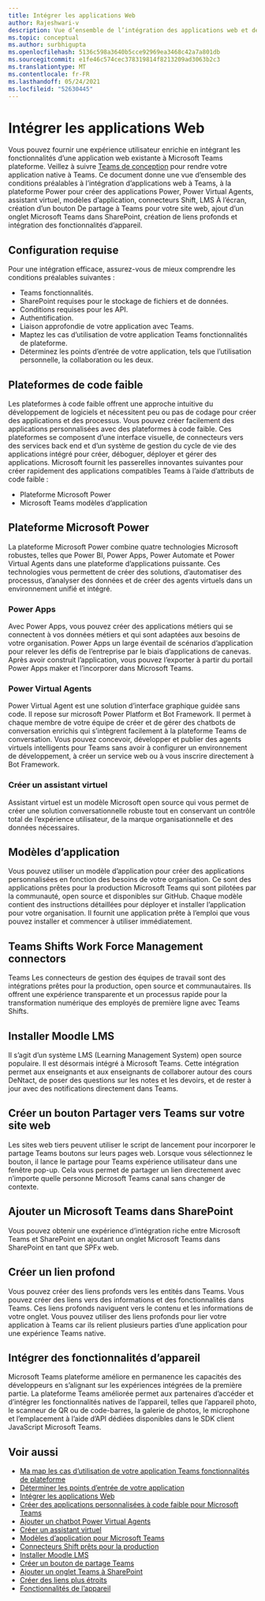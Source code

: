 ```yaml
---
title: Intégrer les applications Web
author: Rajeshwari-v
description: Vue d’ensemble de l’intégration des applications web et des fonctionnalités d’appareil Microsoft Teams application.
ms.topic: conceptual
ms.author: surbhigupta
ms.openlocfilehash: 5136c598a3640b5cce92969ea3468c42a7a801db
ms.sourcegitcommit: e1fe46c574cec378319814f8213209ad3063b2c3
ms.translationtype: MT
ms.contentlocale: fr-FR
ms.lasthandoff: 05/24/2021
ms.locfileid: "52630445"
---
```

# <a name="integrate-web-apps"></a>Intégrer les applications Web

Vous pouvez fournir une expérience utilisateur enrichie en intégrant les fonctionnalités d’une application web existante à Microsoft Teams plateforme. Veillez à suivre [Teams de conception](~/concepts/design/understand-use-cases.md) pour rendre votre application native à Teams.
Ce document donne une vue d’ensemble des conditions préalables à l’intégration d’applications web à Teams, à la plateforme Power pour créer des applications Power, Power Virtual Agents, assistant virtuel, modèles d’application, connecteurs Shift, LMS À l’écran, création d’un bouton De partage à Teams pour votre site web, ajout d’un onglet Microsoft Teams dans SharePoint, création de liens profonds et intégration des fonctionnalités d’appareil.

## <a name="prerequisites"></a>Configuration requise   

Pour une intégration efficace, assurez-vous de mieux comprendre les conditions préalables suivantes :
* Teams fonctionnalités. 
* SharePoint requises pour le stockage de fichiers et de données.
* Conditions requises pour les API.
* Authentification.
* Liaison approfondie de votre application avec Teams.
* Maptez les cas d’utilisation de votre application Teams fonctionnalités de plateforme.
* Déterminez les points d’entrée de votre application, tels que l’utilisation personnelle, la collaboration ou les deux.

## <a name="low-code-platforms"></a>Plateformes de code faible

Les plateformes à code faible offrent une approche intuitive du développement de logiciels et nécessitent peu ou pas de codage pour créer des applications et des processus. Vous pouvez créer facilement des applications personnalisées avec des plateformes à code faible. Ces plateformes se composent d’une interface visuelle, de connecteurs vers des services back end et d’un système de gestion du cycle de vie des applications intégré pour créer, déboguer, déployer et gérer des applications. Microsoft fournit les passerelles innovantes suivantes pour créer rapidement des applications compatibles Teams à l’aide d’attributs de code faible :
* Plateforme Microsoft Power
* Microsoft Teams modèles d’application

## <a name="microsoft-power-platform"></a>Plateforme Microsoft Power

La plateforme Microsoft Power combine quatre technologies Microsoft robustes, telles que Power BI, Power Apps, Power Automate et Power Virtual Agents dans une plateforme d’applications puissante. Ces technologies vous permettent de créer des solutions, d’automatiser des processus, d’analyser des données et de créer des agents virtuels dans un environnement unifié et intégré.

### <a name="power-apps"></a>Power Apps

Avec Power Apps, vous pouvez créer des applications métiers qui se connectent à vos données métiers et qui sont adaptées aux besoins de votre organisation. Power Apps un large éventail de scénarios d’application pour relever les défis de l’entreprise par le biais d’applications de canevas. Après avoir construit l’application, vous pouvez l’exporter à partir du portail Power Apps maker et l’incorporer dans Microsoft Teams.

### <a name="power-virtual-agents"></a>Power Virtual Agents

Power Virtual Agent est une solution d’interface graphique guidée sans code. Il repose sur microsoft Power Platform et Bot Framework. Il permet à chaque membre de votre équipe de créer et de gérer des chatbots de conversation enrichis qui s’intègrent facilement à la plateforme Teams de conversation. Vous pouvez concevoir, développer et publier des agents virtuels intelligents pour Teams sans avoir à configurer un environnement de développement, à créer un service web ou à vous inscrire directement à Bot Framework.

### <a name="create-virtual-assistant"></a>Créer un assistant virtuel

Assistant virtuel est un modèle Microsoft open source qui vous permet de créer une solution conversationnelle robuste tout en conservant un contrôle total de l’expérience utilisateur, de la marque organisationnelle et des données nécessaires. 

## <a name="app-templates"></a>Modèles d’application

Vous pouvez utiliser un modèle d’application pour créer des applications personnalisées en fonction des besoins de votre organisation. Ce sont des applications prêtes pour la production Microsoft Teams qui sont pilotées par la communauté, open source et disponibles sur GitHub. Chaque modèle contient des instructions détaillées pour déployer et installer l’application pour votre organisation. Il fournit une application prête à l’emploi que vous pouvez installer et commencer à utiliser immédiatement. 

## <a name="teams-shifts-work-force-management-connectors"></a>Teams Shifts Work Force Management connectors

Teams Les connecteurs de gestion des équipes de travail sont des intégrations prêtes pour la production, open source et communautaires. Ils offrent une expérience transparente et un processus rapide pour la transformation numérique des employés de première ligne avec Teams Shifts.

## <a name="install-moodle-lms"></a>Installer Moodle LMS

Il s’agit d’un système LMS (Learning Management System) open source populaire. Il est désormais intégré à Microsoft Teams. Cette intégration permet aux enseignants et aux enseignants de collaborer autour des cours DeNtact, de poser des questions sur les notes et les devoirs, et de rester à jour avec des notifications directement dans Teams.

## <a name="create-a-share-to-teams-button-for-your-website"></a>Créer un bouton Partager vers Teams sur votre site web

Les sites web tiers peuvent utiliser le script de lancement pour incorporer le partage Teams boutons sur leurs pages web. Lorsque vous sélectionnez le bouton, il lance le partage pour Teams expérience utilisateur dans une fenêtre pop-up. Cela vous permet de partager un lien directement avec n’importe quelle personne Microsoft Teams canal sans changer de contexte.

## <a name="add-a-microsoft-teams-tab-in-sharepoint"></a>Ajouter un Microsoft Teams dans SharePoint

Vous pouvez obtenir une expérience d’intégration riche entre Microsoft Teams et SharePoint en ajoutant un onglet Microsoft Teams dans SharePoint en tant que SPFx web. 

## <a name="create-deep-link"></a>Créer un lien profond

Vous pouvez créer des liens profonds vers les entités dans Teams. Vous pouvez créer des liens vers des informations et des fonctionnalités dans Teams. Ces liens profonds naviguent vers le contenu et les informations de votre onglet. Vous pouvez utiliser des liens profonds pour lier votre application à Teams car ils relient plusieurs parties d’une application pour une expérience Teams native.

## <a name="integrate-device-capabilities"></a>Intégrer des fonctionnalités d’appareil

Microsoft Teams plateforme améliore en permanence les capacités des développeurs en s’alignant sur les expériences intégrées de la première partie. La plateforme Teams améliorée permet aux partenaires d’accéder et d’intégrer les fonctionnalités natives de l’appareil, telles que l’appareil photo, le scanneur de QR ou de code-barres, la galerie de photos, le microphone et l’emplacement à l’aide d’API dédiées disponibles dans le SDK client JavaScript Microsoft Teams. 

## <a name="see-also"></a>Voir aussi

* [Ma map les cas d’utilisation de votre application Teams fonctionnalités de plateforme](~/concepts/design/map-use-cases.md)
* [Déterminer les points d’entrée de votre application](~/concepts/extensibility-points.md)
* [Intégrer les applications Web](~/samples/integrating-web-apps.md)
* [Créer des applications personnalisées à code faible pour Microsoft Teams](~/samples/teams-low-code-solutions.md)
* [Ajouter un chatbot Power Virtual Agents](~/bots/how-to/add-power-virtual-agents-bot-to-teams.md)
* [Créer un assistant virtuel](~/samples/virtual-assistant.md)
* [Modèles d’application pour Microsoft Teams](~/samples/app-templates.md)
* [Connecteurs Shift prêts pour la production](~/samples/shifts-wfm-connectors.md)
* [Installer Moodle LMS](~/resources/moodleinstructions.md)
* [Créer un bouton de partage Teams](~/concepts/build-and-test/share-to-teams.md)
* [Ajouter un onglet Teams à SharePoint](~/tabs/how-to/tabs-in-sharepoint.md)
* [Créer des liens plus étroits](~/concepts/build-and-test/deep-links.md)
* [Fonctionnalités de l’appareil](~/concepts/device-capabilities/device-capabilities-overview.md)
